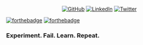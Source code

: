 <p align="center">
	<a href="https://github.com/manacas"><img src="https://img.shields.io/github/followers/manacas.svg?label=GitHub&style=social" alt="GitHub"></a>
	<a href="https://www.linkedin.com/in/paulo-mana%C3%A7as-32a1b9157"><img src="https://img.shields.io/badge/LinkedIn--_.svg?style=social&logo=linkedin" alt="LinkedIn"></a>
  <a href="https://twitter.com/paulomanacas"><img src="https://img.shields.io/twitter/follow/paulomanacas?label=Twitter&style=social" alt="Twitter"></a>
</p>

[![forthebadge](https://forthebadge.com/images/badges/powered-by-oxygen.svg)](https://forthebadge.com)
[![forthebadge](https://forthebadge.com/images/badges/powered-by-electricity.svg)](https://forthebadge.com)

### Experiment. Fail. Learn. Repeat.

<!--
**manacas/manacas** is a ✨ _special_ ✨ repository because its `README.md` (this file) appears on your GitHub profile.

Here are some ideas to get you started:

- 🔭 I’m currently working on ...
- 🌱 I’m currently learning ...
- 👯 I’m looking to collaborate on ...
- 🤔 I’m looking for help with ...
- 💬 Ask me about ...
- 📫 How to reach me: ...
- 😄 Pronouns: ...
- ⚡ Fun fact: ...
-->
